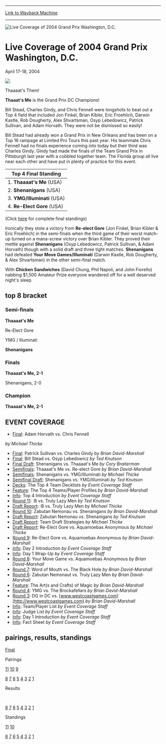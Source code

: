 
---
[Link to Wayback Machine](https://web.archive.org/web/20161102205727/http://magic.wizards.com/en/events/coverage/gpdc04)

[_metadata_:description]:- "&#13; &#13; &#13; Thaaaat's Them!&#13; &#13; Thaaat's Me is the Grand Prix DC Champions!"
[_metadata_:generator]:- "Drupal 7 (http://drupal.org)"
[_metadata_:node]:- "552781"
[_metadata_:source]:- "div-block-system-main"
[_metadata_:title]:- "Live Coverage of 2004 Grand Prix Washington, D.C."
[_metadata_:wayback_capture_timestamp]:- "2016-11-02 20:57:27"
[_metadata_:wayback_raw_url]:- "https://web.archive.org/web/20161102205727id_/http://magic.wizards.com/en/events/coverage/gpdc04"
[_metadata_:wayback_url]:- "http://magic.wizards.com/en/events/coverage/gpdc04"
---







![Live Coverage of 2004 Grand Prix Washington, D.C.](https://media.magic.wizards.com/images/banner/large_1_4.jpg)





Live Coverage of 2004 Grand Prix Washington, D.C.
=================================================




April 17-18, 2004












![](https://media.magic.wizards.com/image_legacy_migration/sideboard/images/gpdc04/fin.jpg)


Thaaaat's Them!


**Thaaat's Me** is the Grand Prix DC Champions!


Bill Stead, Charles Gindy, and Chris Fennell were longshots to beat out a Top 4 field that included Jon Finkel, Brian Kibler, Eric Froehlich, Darwin Kastle, Rob Dougherty, Alex Shvartsman, Osyp Lebedowicz, Patrick Sullivan, and Adam Horvath. They were not be dismissed so easily!


Bill Stead had already won a Grand Prix in New Orleans and has been on a Top 16 rampage at Limited Pro Tours this past year. His teammate Chris Fennell had no finals experience coming into today but their third was Charles Gindy. Gindy had made the finals of the Team Grand Prix in Pittsburgh last year with a cobbled together team. The Florida group all live near each other and have put in plenty of practice for this event.





| Top 4 Final Standing |
| --- |
| 1. **Thaaaat's Me** (USA) | $4,500 |
| 2. **Shenanigans** (USA) | $3,000 |
| 3. **YMG/Illuminati** (USA) | $2,100 |
| 4. **Re-Elect Gore** (USA) | $2,000 |

(Click [here](/en/articles/archive/event-coverage/final-standings-2004-04-18-0) for complete final standings)


Ironically they stole a victory from **Re-elect Gore** (Jon Finkel, Brian Kibler & Eric Froehlich) in the semi-finals when the third game of their worst match-up turned on a mana-screw victory over Brian Kibler. They proved their mettle against **Shenanigans** (Osyp Lebedowicz, Patrick Sullivan, & Adam Horvath) though with a solid draft and three tight matches. **Shenanigans** had defeated **Your Move Games/Illuminati** (Darwin Kastle, Rob Dougherty, & Alex Shvartsman) in the other semi-final match.


With **Chicken Sandwiches** (David Chung, Phil Napoli, and John Fiorello) nabbing $1,500 Amateur Prize everyone wandered off for a well deserved night's sleep.



top 8 bracket
-------------





### Semi-finals





**Thaaaat's Me**




Re-Elect Gore






YMG / Illuminati




**Shenanigans**







### Finals





**Thaaaat's Me, 2-1**




Shenanigans, 2-0







### Champion





**Thaaaat's Me, 2-1**









EVENT COVERAGE
--------------




* [Final](/en/articles/archive/event-coverage/final-adam-horvath-vs-chris-fennell-2004-04-18): Adam Horvath vs. Chris Fennell

 *by Michael Thicke*
* [Final](/en/articles/archive/event-coverage/final-patrick-sullivan-vs-charles-gindy-2004-04-18): Patrick Sullivan vs. Charles Gindy
 *by Brian David-Marshall*
* [Final](/en/articles/archive/event-coverage/final-bill-stead-vs-osyp-lebedowicz-2004-04-18): Bill Stead vs. Osyp Lebedowicz
 *by Ted Knutson*
* [Final Draft](/en/articles/archive/event-coverage/final-draft-shenanigans-vs-thaaaats-me-2004-04-18): Shenanigans vs. Thaaaat's Me
 *by Cory Braiterman*
* [Semifinals](/en/articles/archive/event-coverage/semifinals-thaaaats-me-vs-re-elect-gore-2004-04-18): Thaaaat's Me vs. Re-elect Gore
 *by Brian David-Marshall*
* [Semifinals](/en/articles/archive/event-coverage/semifinals-shenanigans-vs-ymgilluminati-2004-04-18): Shenanigans vs. YMG/Illuminati
 *by Michael Thicke*
* [Semifinal Draft](/en/articles/archive/event-coverage/semifinal-draft-shenanigans-vs-ymgilluminati-2004-04-18): Shenanigans vs. YMG/Illuminati
 *by Ted Knutson*
* [Decks](/en/articles/archive/event-coverage/decks-top-4-teams-decklists-2004-04-18): The Top 4 Team Decklists
 *by Event Coverage Staff*
* [Feature](/en/articles/archive/event-coverage/feature-top-4-teamsplayer-profiles-2004-04-18): The Top 4 Teams/Player Profiles
 *by Brian David-Marshall*
* [Info](/en/articles/archive/event-coverage/top-4-introduction-2004-04-18): Top 4 Introduction
 *by Event Coverage Staff*
* [Round 11](/en/articles/archive/event-coverage/round-11-b-vs-truly-lazy-men-2004-04-18): :B vs. Truly Lazy Men
 *by Ted Knutson*
* [Draft Report](/en/articles/archive/event-coverage/draft-report-b-vs-truly-lazy-men-2004-04-18): :B vs. Truly Lazy Men
 *by Michael Thicke*
* [Round 10](/en/articles/archive/event-coverage/round-10-zabutan-nemonau-vs-shenanigans-2004-04-18): Zabutan Nemonau vs. Shenanigans
 *by Brian David-Marshall*
* [Draft Report](/en/articles/archive/event-coverage/draft-report-zabutan-nemonau-vs-shenanigans-2004-04-18): Zabutan Nemonau vs. Shenanigans
 *by Ted Knutson*
* [Draft Report](/en/articles/archive/event-coverage/draft-report-team-draft-strategies-2004-04-18): Team Draft Strategies
 *by Michael Thicke*
* [Draft Report](/en/articles/archive/event-coverage/draft-report-re-elect-gore-vs-aquamoebas-anonymous-2004-04-18): Re-Elect Gore vs. Aquamoebas Anonymous
 *by Michael Thicke*
* [Round 9](/en/articles/archive/event-coverage/round-9-re-elect-gore-vs-aquamoebas-anonymous-2004-04-18): Re-Elect Gore vs. Aquamoebas Anonymous
 *by Brian David-Marshall*
* [Info](/en/articles/archive/event-coverage/day-2-introduction-2004-04-18-0): Day 2 Introduction
 *by Event Coverage Staff*
* [Info](/en/articles/archive/event-coverage/day-1-wrap-2004-04-18-0): Day 1 Wrap-Up
 *by Event Coverage Staff*
* [Round 8](/en/articles/archive/event-coverage/round-8-your-move-game-vs-aquamoebas-anonymous-2004-04-17): Your Move Game vs. Aquamoebas Anonymous
 *by Brian David-Marshall*
* [Round 7](/en/articles/archive/event-coverage/round-7-word-mouth-vs-black-hole-2004-04-17): Word of Mouth vs. The Black Hole
 *by Brian David-Marshall*
* [Round 6](/en/articles/archive/event-coverage/round-6-zabutan-nemonaut-vs-truly-lazy-men-2004-04-17): Zabutan Nemonaut vs. Truly Lazy Men
 *by Brian David-Marshall*
* [Feature](/en/articles/archive/event-coverage/feature-arts-and-crafts-magic-2004-04-17): The Art(s and Crafts) of Magic
 *by Brian David-Marshall*
* [Round 4](/en/articles/archive/event-coverage/round-4-ymg-vs-brockafellars-2004-04-17): YMG vs. The Brockafellars
 *by Brian David-Marshall*
* [Round 3](/en/articles/archive/event-coverage/round-3-dg-dc-vs-wwwwestcoastgamescom-2004-04-17): DG in DC vs. [www.westcoastgames.com](http://www.westcoastgames.com)
*by Brian David-Marshall*
* [Info](/en/articles/archive/event-coverage/2004-grand-prix-washington-dc-teamplayer-list-2004-04-17): Team/Player List
 *by Event Coverage Staff*
* [Info](/en/articles/archive/event-coverage/2004-grand-prix-washington-dc-judge-list-2004-04-17): Judge List
 *by Event Coverage Staff*
* [Info](/en/articles/archive/event-coverage/day-1-introduction-2004-04-17-0): Day 1 Introduction
 *by Event Coverage Staff*
* [Info](http://magic.wizards.com/en/articles/archive/feature/grand-prix-washington-dc-2004-01-09): Fact Sheet
 *by Event Coverage Staff*



pairings, results, standings
----------------------------




[Final](/en/articles/archive/event-coverage/final-standings-2004-04-18-0)




Pairings


[11](/en/articles/archive/event-coverage/round-11-pairings-2004-04-18) [10](/en/articles/archive/event-coverage/round-10-pairings-2004-04-18-0) [9](/en/articles/archive/event-coverage/round-9-pairings-2004-04-18-0)


[8](/en/articles/archive/event-coverage/round-8-pairings-2004-04-17-0) [7](/en/articles/archive/event-coverage/round-7-pairings-2004-04-17-0) [6](/en/articles/archive/event-coverage/round-6-pairings-2004-04-17-0) [5](/en/articles/archive/event-coverage/round-5-pairings-2004-04-17-0) [4](/en/articles/archive/event-coverage/round-4-pairings-2004-04-17-0) [3](/en/articles/archive/event-coverage/round-3-pairings-2004-04-17-0) [2](/en/articles/archive/event-coverage/round-2-pairings-2004-04-17-0) [1](/en/articles/archive/event-coverage/round-1-pairings-2004-04-17-0)




Results


 


[8](/en/articles/archive/event-coverage/round-8-results-2004-04-17-0) [7](/en/articles/archive/event-coverage/round-7-results-2004-04-17-0) [6](/en/articles/archive/event-coverage/round-6-results-2004-04-17-0) [5](/en/articles/archive/event-coverage/round-5-results-2004-04-17-1) [4](/en/articles/archive/event-coverage/round-4-results-2004-04-17-0) [3](/en/articles/archive/event-coverage/round-3-results-2004-04-17-0) [2](/en/articles/archive/event-coverage/round-2-results-2004-04-17-0) [1](/en/articles/archive/event-coverage/round-1-results-2004-04-17-0)




Standings


[11](/en/articles/archive/event-coverage/round-11-standings-2004-04-18-0) [10](/en/articles/archive/event-coverage/round-10-standings-2004-04-18-0)


[8](/en/articles/archive/event-coverage/round-8-standings-2004-04-17-0) [7](/en/articles/archive/event-coverage/round-7-standings-2004-04-17-0) [6](/en/articles/archive/event-coverage/round-6-standings-2004-04-17-0) [5](/en/articles/archive/event-coverage/round-5-standings-2004-04-17-0) [4](/en/articles/archive/event-coverage/round-4-standings-2004-04-17-0) [3](/en/articles/archive/event-coverage/round-3-standings-2004-04-17-0) [2](/en/articles/archive/event-coverage/round-2-standings-2004-04-17-0) [1](/en/articles/archive/event-coverage/round-1-standings-2004-04-17-0)





 


